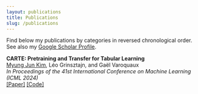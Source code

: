 ```yaml
---
layout: publications
title: Publications
slug: /publications
---
```


<p>
Find below my publications by categories in reversed chronological order. See also my
<a href="https://scholar.google.com/citations?hl=en&user=xmFLvXAAAAAJ">Google Scholar Profile</a>.
</p>

<p>
<b> CARTE: Pretraining and Transfer for Tabular Learning </b><br />
<u>Myung Jun Kim</u>, Léo Grinsztajn, and Gaël Varoquaux<br />
<em>In Proceedings of the 41st International Conference on Machine Learning (ICML 2024)</em><br />
<a href="https://scholar.google.com/citations?hl=en&user=xmFLvXAAAAAJ">[Paper]</a> 
<a href="https://scholar.google.com/citations?hl=en&user=xmFLvXAAAAAJ">[Code]</a> 
</p>


<br />
<br />
